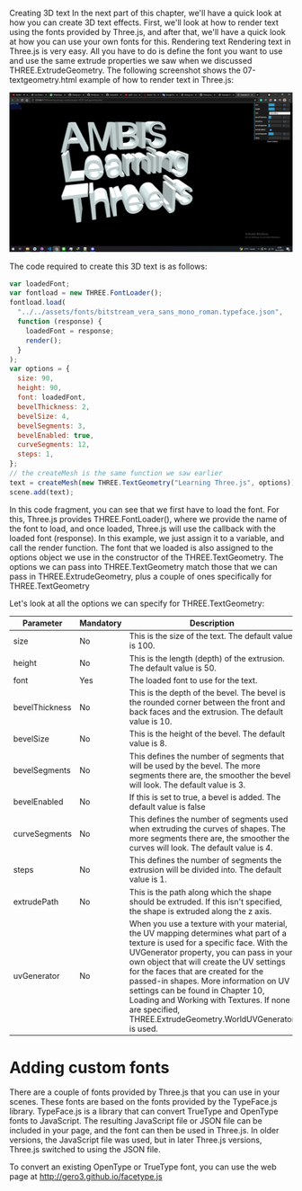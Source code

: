 Creating 3D text
In the next part of this chapter, we'll have a quick look at how you can create 3D text effects. First, we'll look at how to render text using the fonts provided by Three.js, and after that, we'll have a quick look at how you can use your own fonts for this. Rendering text Rendering text in Three.js is very easy. All you have to do is define the font you want to use and use the same extrude properties we saw when we discussed THREE.ExtrudeGeometry. The following screenshot shows the 07-textgeometry.html example of how to render text in Three.js:

<a href="../learning-threejs-master/chapter-06/07-text-geometry.html">
  <img src="../img/5.7.png">
</a>

The code required to create this 3D text is as follows:

```js
var loadedFont;
var fontload = new THREE.FontLoader();
fontload.load(
  "../../assets/fonts/bitstream_vera_sans_mono_roman.typeface.json",
  function (response) {
    loadedFont = response;
    render();
  }
);
var options = {
  size: 90,
  height: 90,
  font: loadedFont,
  bevelThickness: 2,
  bevelSize: 4,
  bevelSegments: 3,
  bevelEnabled: true,
  curveSegments: 12,
  steps: 1,
};
// the createMesh is the same function we saw earlier
text = createMesh(new THREE.TextGeometry("Learning Three.js", options));
scene.add(text);
```

In this code fragment, you can see that we first have to load the font. For this, Three.js provides THREE.FontLoader(), where we provide the name of the font to load, and once loaded, Three.js will use the callback with the loaded font (response). In this example, we just assign it to a variable, and call the render function. The font that we loaded is also assigned to the options object we use in the constructor of the THREE.TextGeometry. The options we can pass into THREE.TextGeometry match those that we can pass in THREE.ExtrudeGeometry, plus a couple of ones specifically for THREE.TextGeometry

Let's look at all the options we can specify for THREE.TextGeometry:

| Parameter      | Mandatory | Description                                                                                                                                                                                                                                                                                                                                                                                                                                             |
| -------------- | --------- | ------------------------------------------------------------------------------------------------------------------------------------------------------------------------------------------------------------------------------------------------------------------------------------------------------------------------------------------------------------------------------------------------------------------------------------------------------- |
| size           | No        | This is the size of the text. The default value is 100.                                                                                                                                                                                                                                                                                                                                                                                                 |
| height         | No        | This is the length (depth) of the extrusion. The default value is 50.                                                                                                                                                                                                                                                                                                                                                                                   |
| font           | Yes       | The loaded font to use for the text.                                                                                                                                                                                                                                                                                                                                                                                                                    |
| bevelThickness | No        | This is the depth of the bevel. The bevel is the rounded corner between the front and back faces and the extrusion. The default value is 10.                                                                                                                                                                                                                                                                                                            |
| bevelSize      | No        | This is the height of the bevel. The default value is 8.                                                                                                                                                                                                                                                                                                                                                                                                |
| bevelSegments  | No        | This defines the number of segments that will be used by the bevel. The more segments there are, the smoother the bevel will look. The default value is 3.                                                                                                                                                                                                                                                                                              |
| bevelEnabled   | No        | If this is set to true, a bevel is added. The default value is false                                                                                                                                                                                                                                                                                                                                                                                    |
| curveSegments  | No        | This defines the number of segments used when extruding the curves of shapes. The more segments there are, the smoother the curves will look. The default value is 4.                                                                                                                                                                                                                                                                                   |
| steps          | No        | This defines the number of segments the extrusion will be divided into. The default value is 1.                                                                                                                                                                                                                                                                                                                                                         |
| extrudePath    | No        | This is the path along which the shape should be extruded. If this isn't specified, the shape is extruded along the z axis.                                                                                                                                                                                                                                                                                                                             |
| uvGenerator    | No        | When you use a texture with your material, the UV mapping determines what part of a texture is used for a specific face. With the UVGenerator property, you can pass in your own object that will create the UV settings for the faces that are created for the passed-in shapes. More information on UV settings can be found in Chapter 10, Loading and Working with Textures. If none are specified, THREE.ExtrudeGeometry.WorldUVGenerator is used. |

# Adding custom fonts

There are a couple of fonts provided by Three.js that you can use in your scenes. These fonts are based on the fonts provided by the TypeFace.js library. TypeFace.js is a library that can convert TrueType and OpenType fonts to JavaScript. The resulting JavaScript file or JSON file can be included in your page, and the font can then be used in Three.js. In older versions, the JavaScript file was used, but in later Three.js versions, Three.js switched to using the JSON file.

To convert an existing OpenType or TrueType font, you can use the web page
at http://gero3.github.io/facetype.js
